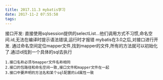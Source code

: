 ```yaml
---
title: 2017.11.3 mybatis学习
date: 2017-11-2 07:55:58
tags:
---
```

接口开发:
直接使用sqlsession提供的selectList...他们调用方式不习惯,命名空间.id,无法在编译时提示语法错误,运行时才报错
mybatis在3.0之后,对接口进行开发.
通过命名空间定位mapper文件,找到mapper的文件,所有的方法就可以初始化了.通过id找到一个具体的sql去执行
```
1.接口名称必须与mapper文件名称相同
2.接口的包路径和命名空间一致,接口文件和mapper文件在一起
3.接口中要声明的方法名和某个sql配置的id属性一致


```